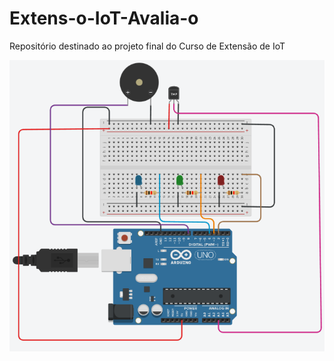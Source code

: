 # Extens-o-IoT-Avalia-o
Repositório destinado ao projeto final do Curso de Extensão de IoT

<img src="esqueminha.png">

